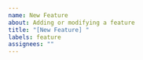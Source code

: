 ```yaml
---
name: New Feature
about: Adding or modifying a feature
title: "[New Feature] "
labels: feature
assignees: ""
---
```

